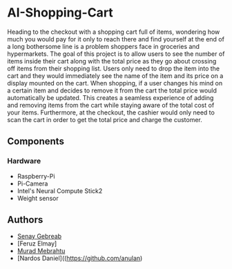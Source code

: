 # AI-Shopping-Cart
Heading to the checkout with a shopping cart full of items, wondering how much you would pay for it only to reach there and find yourself at the end of a long bothersome line is a problem shoppers face in groceries and hypermarkets. The goal of this project is to allow users to see the number of items inside their cart along with the total price as they go about crossing off items from their shopping list. Users only need to drop the item into the cart and they would immediately see the name of the item and its price on a display mounted on the cart. When shopping, if a user changes his mind on a certain item and decides to remove it from the cart the total price would automatically be updated. This creates a seamless experience of adding and removing items from the cart while staying aware of the total cost of your items. Furthermore, at the checkout, the cashier would only need to scan the cart in order to get the total price and charge the customer.
## Components
### Hardware
*	Raspberry-Pi
*	Pi-Camera
* Intel's Neural Compute Stick2    
* Weight sensor

## Authors
- [Senay Gebreab](https://github.com/SenayGe)
- [Feruz Elmay]
- [Murad Mebrahtu](https://github.com/Murdism)
- [Nardos Daniel]((https://github.com/anulan)
